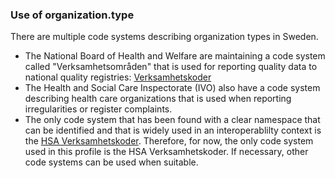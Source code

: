 ### Use of organization.type
There are multiple code systems describing organization types in Sweden. <br />
- The National Board of Health and Welfare are maintaining a code system called "Verksamhetsområden" that is used for reporting quality data to national quality registries: [Verksamhetskoder](https://www.socialstyrelsen.se/globalassets/sharepoint-dokument/dokument-webb/klassifikationer-och-koder/sjukhuskoder-kodlista-verksamhetsomraden-2006.pdf) <br />
- The Health and Social Care Inspectorate (IVO) also have a code system describing health care organizations that is used when reporting irregularities or register complaints. <br />
- The only code system that has been found with a clear namespace that can be identified and that is widely used in an interoperablilty context is the [HSA Verksamhetskoder](https://inera.atlassian.net/wiki/spaces/OIKH/pages/346560593/HSA+kodverk). Therefore,  for now, the only code system used in this profile is the HSA Verksamhetskoder. If necessary, other code systems can be used when suitable.
